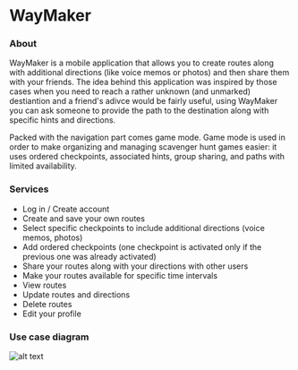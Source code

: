 <h1>WayMaker</h1>

<h3>About</h3>
<p>WayMaker is a mobile application that allows you to create routes along with additional directions (like voice memos or photos) and then share them with your friends. The idea behind this application was inspired by those cases when you need to reach a rather unknown (and unmarked) destiantion and a friend's adivce would be fairly useful, using WayMaker you can ask someone to provide the path to the destination along with specific hints and directions.</p>
<p>Packed with the navigation part comes game mode. Game mode is used in order to make organizing and managing scavenger hunt games easier: it uses ordered checkpoints, associated  hints, group sharing, and paths with limited availability.</p>

<h3>Services</h3>
<ul>
  <li>Log in / Create account</li>
  <li>Create and save your own routes</li>
  <li>Select specific checkpoints to include additional directions (voice memos, photos)</li>
  <li>Add ordered checkpoints (one checkpoint is activated only if the previous one was already activated)</li>
  <li>Share your routes along with your directions with other users</li>
  <li>Make your routes available for specific time intervals</li>
  <li>View routes</li>
  <li>Update routes and directions</li>
  <li>Delete routes</li>
  <li>Edit your profile</li>
</ul>

<h3>Use case diagram</h3>

![alt text](https://github.com/stefaniabudau/WayMaker/blob/master/diagram.jpg?raw=true)
